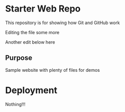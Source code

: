 # Starter Web Repo

This repository is for showing how Git and GitHub work

Editing the file some more

Another edit below here

## Purpose

Sample website with plenty of files for demos

# Deployment

Nothing!!!
